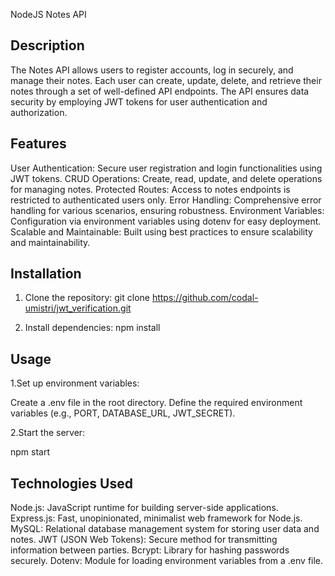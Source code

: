 NodeJS Notes API

## Description

The Notes API allows users to register accounts, log in securely, and manage their notes. Each user can create, update, delete, and retrieve their notes through a set of well-defined API endpoints. The API ensures data security by employing JWT tokens for user authentication and authorization.


##  Features

User Authentication: Secure user registration and login functionalities using JWT tokens.
CRUD Operations: Create, read, update, and delete operations for managing notes.
Protected Routes: Access to notes endpoints is restricted to authenticated users only.
Error Handling: Comprehensive error handling for various scenarios, ensuring robustness.
Environment Variables: Configuration via environment variables using dotenv for easy deployment.
Scalable and Maintainable: Built using best practices to ensure scalability and maintainability.


## Installation

1. Clone the repository: 
   git clone https://github.com/codal-umistri/jwt_verification.git

2. Install dependencies:
   npm install


## Usage

1.Set up environment variables:

Create a .env file in the root directory.
Define the required environment variables (e.g., PORT, DATABASE_URL, JWT_SECRET).

2.Start the server:

npm start


## Technologies Used

Node.js: JavaScript runtime for building server-side applications.
Express.js: Fast, unopinionated, minimalist web framework for Node.js.
MySQL: Relational database management system for storing user data and notes.
JWT (JSON Web Tokens): Secure method for transmitting information between parties.
Bcrypt: Library for hashing passwords securely.
Dotenv: Module for loading environment variables from a .env file.
